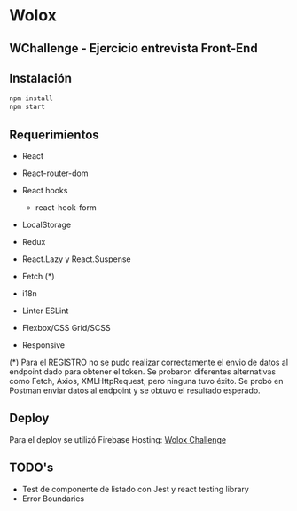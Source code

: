 # Wolox 
## WChallenge - Ejercicio entrevista Front-End

## Instalación

```bash
npm install
npm start
```

## Requerimientos

- React
- React-router-dom
- React hooks 
    - react-hook-form
- LocalStorage
- Redux
- React.Lazy y React.Suspense
- Fetch (*)

- i18n

- Linter ESLint
- Flexbox/CSS Grid/SCSS
- Responsive


(*) Para el REGISTRO no se pudo realizar correctamente el envio de datos al endpoint dado para obtener el token. Se probaron diferentes alternativas como Fetch, Axios, XMLHttpRequest, pero ninguna tuvo éxito. Se probó en Postman enviar datos al endpoint y se obtuvo el resultado esperado.

## Deploy

Para el deploy se utilizó Firebase Hosting: [Wolox Challenge](https://wolox-challenge-b6afd.web.app/)

## TODO's

- Test de componente de listado con Jest y react testing library
- Error Boundaries